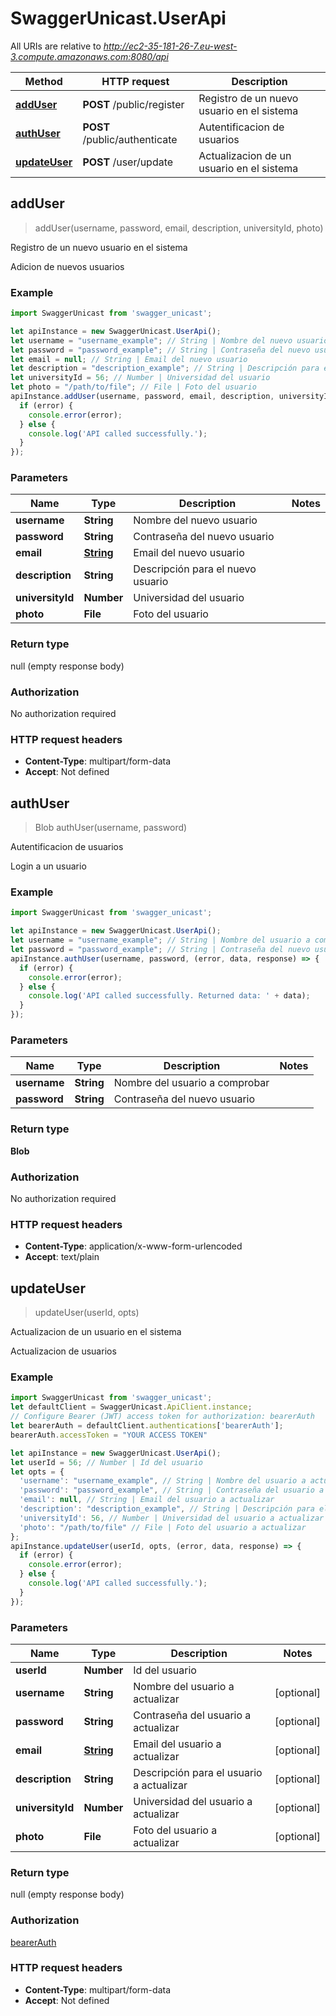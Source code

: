 # SwaggerUnicast.UserApi

All URIs are relative to *http://ec2-35-181-26-7.eu-west-3.compute.amazonaws.com:8080/api*

Method | HTTP request | Description
------------- | ------------- | -------------
[**addUser**](UserApi.md#addUser) | **POST** /public/register | Registro de un nuevo usuario en el sistema
[**authUser**](UserApi.md#authUser) | **POST** /public/authenticate | Autentificacion de usuarios
[**updateUser**](UserApi.md#updateUser) | **POST** /user/update | Actualizacion de un usuario en el sistema



## addUser

> addUser(username, password, email, description, universityId, photo)

Registro de un nuevo usuario en el sistema

Adicion de nuevos usuarios

### Example

```javascript
import SwaggerUnicast from 'swagger_unicast';

let apiInstance = new SwaggerUnicast.UserApi();
let username = "username_example"; // String | Nombre del nuevo usuario
let password = "password_example"; // String | Contraseña del nuevo usuario
let email = null; // String | Email del nuevo usuario
let description = "description_example"; // String | Descripción para el nuevo usuario
let universityId = 56; // Number | Universidad del usuario
let photo = "/path/to/file"; // File | Foto del usuario
apiInstance.addUser(username, password, email, description, universityId, photo, (error, data, response) => {
  if (error) {
    console.error(error);
  } else {
    console.log('API called successfully.');
  }
});
```

### Parameters


Name | Type | Description  | Notes
------------- | ------------- | ------------- | -------------
 **username** | **String**| Nombre del nuevo usuario | 
 **password** | **String**| Contraseña del nuevo usuario | 
 **email** | [**String**](String.md)| Email del nuevo usuario | 
 **description** | **String**| Descripción para el nuevo usuario | 
 **universityId** | **Number**| Universidad del usuario | 
 **photo** | **File**| Foto del usuario | 

### Return type

null (empty response body)

### Authorization

No authorization required

### HTTP request headers

- **Content-Type**: multipart/form-data
- **Accept**: Not defined


## authUser

> Blob authUser(username, password)

Autentificacion de usuarios

Login a un usuario

### Example

```javascript
import SwaggerUnicast from 'swagger_unicast';

let apiInstance = new SwaggerUnicast.UserApi();
let username = "username_example"; // String | Nombre del usuario a comprobar
let password = "password_example"; // String | Contraseña del nuevo usuario
apiInstance.authUser(username, password, (error, data, response) => {
  if (error) {
    console.error(error);
  } else {
    console.log('API called successfully. Returned data: ' + data);
  }
});
```

### Parameters


Name | Type | Description  | Notes
------------- | ------------- | ------------- | -------------
 **username** | **String**| Nombre del usuario a comprobar | 
 **password** | **String**| Contraseña del nuevo usuario | 

### Return type

**Blob**

### Authorization

No authorization required

### HTTP request headers

- **Content-Type**: application/x-www-form-urlencoded
- **Accept**: text/plain


## updateUser

> updateUser(userId, opts)

Actualizacion de un usuario en el sistema

Actualizacion de usuarios

### Example

```javascript
import SwaggerUnicast from 'swagger_unicast';
let defaultClient = SwaggerUnicast.ApiClient.instance;
// Configure Bearer (JWT) access token for authorization: bearerAuth
let bearerAuth = defaultClient.authentications['bearerAuth'];
bearerAuth.accessToken = "YOUR ACCESS TOKEN"

let apiInstance = new SwaggerUnicast.UserApi();
let userId = 56; // Number | Id del usuario
let opts = {
  'username': "username_example", // String | Nombre del usuario a actualizar
  'password': "password_example", // String | Contraseña del usuario a actualizar
  'email': null, // String | Email del usuario a actualizar
  'description': "description_example", // String | Descripción para el usuario a actualizar
  'universityId': 56, // Number | Universidad del usuario a actualizar
  'photo': "/path/to/file" // File | Foto del usuario a actualizar
};
apiInstance.updateUser(userId, opts, (error, data, response) => {
  if (error) {
    console.error(error);
  } else {
    console.log('API called successfully.');
  }
});
```

### Parameters


Name | Type | Description  | Notes
------------- | ------------- | ------------- | -------------
 **userId** | **Number**| Id del usuario | 
 **username** | **String**| Nombre del usuario a actualizar | [optional] 
 **password** | **String**| Contraseña del usuario a actualizar | [optional] 
 **email** | [**String**](String.md)| Email del usuario a actualizar | [optional] 
 **description** | **String**| Descripción para el usuario a actualizar | [optional] 
 **universityId** | **Number**| Universidad del usuario a actualizar | [optional] 
 **photo** | **File**| Foto del usuario a actualizar | [optional] 

### Return type

null (empty response body)

### Authorization

[bearerAuth](../README.md#bearerAuth)

### HTTP request headers

- **Content-Type**: multipart/form-data
- **Accept**: Not defined

